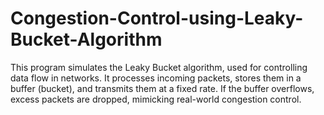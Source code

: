 # Congestion-Control-using-Leaky-Bucket-Algorithm
This program simulates the Leaky Bucket algorithm, used for controlling data flow in networks. It processes incoming packets, stores them in a buffer (bucket), and transmits them at a fixed rate. If the buffer overflows, excess packets are dropped, mimicking real-world congestion control.
